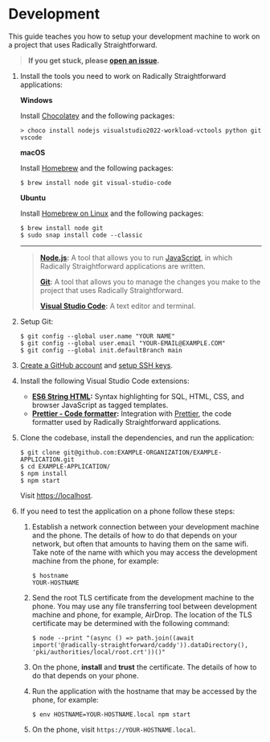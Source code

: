 # Development

This guide teaches you how to setup your development machine to work on a project that uses Radically Straightforward.

> **If you get stuck, please [open an issue](<https://github.com/radically-straightforward/radically-straightforward/issues/new?title=Issue%20in%20Setting%20Up%20for%20Development&body=**What%20did%20you%20try%20to%20do?**%0A%0A**What%20did%20you%20expect%20to%20happen?**%0A%0A**What%20really%20happened?**%0A%0A**What%20error%20messages%20(if%20any)%20did%20you%20run%20into?**%0A%0A**Please%20provide%20as%20much%20relevant%20context%20as%20possible%20(operating%20system,%20browser,%20and%20so%20forth):**>).**

1. Install the tools you need to work on Radically Straightforward applications:

   **Windows**

   Install [Chocolatey](https://chocolatey.org) and the following packages:

   ```console
   > choco install nodejs visualstudio2022-workload-vctools python git vscode
   ```

   **macOS**

   Install [Homebrew](https://brew.sh) and the following packages:

   ```console
   $ brew install node git visual-studio-code
   ```

   **Ubuntu**

   Install [Homebrew on Linux](https://docs.brew.sh/Homebrew-on-Linux) and the following packages:

   ```console
   $ brew install node git
   $ sudo snap install code --classic
   ```

   ***

   > **[Node.js](https://nodejs.org/):** A tool that allows you to run [JavaScript](https://javascript.info/), in which Radically Straightforward applications are written.
   >
   > **[Git](https://git-scm.com/):** A tool that allows you to manage the changes you make to the project that uses Radically Straightforward.
   >
   > **[Visual Studio Code](https://code.visualstudio.com/):** A text editor and terminal.

2. Setup Git:

   ```console
   $ git config --global user.name "YOUR NAME"
   $ git config --global user.email "YOUR-EMAIL@EXAMPLE.COM"
   $ git config --global init.defaultBranch main
   ```

3. [Create a GitHub account](https://github.com/signup) and [setup SSH keys](https://docs.github.com/en/authentication/connecting-to-github-with-ssh).

4. Install the following Visual Studio Code extensions:

   - **[ES6 String HTML](https://marketplace.visualstudio.com/items?itemName=Tobermory.es6-string-html):** Syntax highlighting for SQL, HTML, CSS, and browser JavaScript as tagged templates.
   - **[Prettier - Code formatter](https://marketplace.visualstudio.com/items?itemName=esbenp.prettier-vscode):** Integration with [Prettier](https://prettier.io), the code formatter used by Radically Straightforward applications.

5. Clone the codebase, install the dependencies, and run the application:

   ```console
   $ git clone git@github.com:EXAMPLE-ORGANIZATION/EXAMPLE-APPLICATION.git
   $ cd EXAMPLE-APPLICATION/
   $ npm install
   $ npm start
   ```

   Visit <https://localhost>.

6. If you need to test the application on a phone follow these steps:

   1. Establish a network connection between your development machine and the phone. The details of how to do that depends on your network, but often that amounts to having them on the same wifi. Take note of the name with which you may access the development machine from the phone, for example:

      ```console
      $ hostname
      YOUR-HOSTNAME
      ```

   2. Send the root TLS certificate from the development machine to the phone. You may use any file transferring tool between development machine and phone, for example, AirDrop. The location of the TLS certificate may be determined with the following command:

      ```console
      $ node --print "(async () => path.join((await import('@radically-straightforward/caddy')).dataDirectory(), 'pki/authorities/local/root.crt'))()"
      ```

   3. On the phone, **install** and **trust** the certificate. The details of how to do that depends on your phone.

   4. Run the application with the hostname that may be accessed by the phone, for example:

      ```console
      $ env HOSTNAME=YOUR-HOSTNAME.local npm start
      ```

   5. On the phone, visit `https://YOUR-HOSTNAME.local`.
